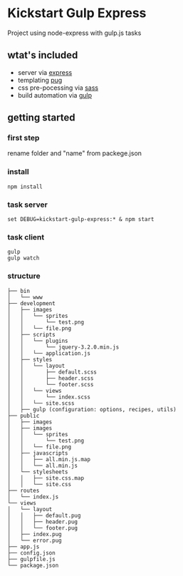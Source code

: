 # Kickstart Gulp Express
Project using node-express with gulp.js tasks

## wtat's included
- server via [express](http://expressjs.com/)
- templating [pug](https://pugjs.org/)
- css pre-pocessing via [sass](http://sass-lang.com/)
- build automation via [gulp](http://gulpjs.com/)

## getting started

### first step
rename folder and "name" from packege.json

### install
```
npm install
```

### task server
```
set DEBUG=kickstart-gulp-express:* & npm start
```

### task client
```
gulp
gulp watch
```

### structure
```
├── bin
│   └── www
├── development
│   ├── images
│   │   └── sprites
│   │       └── test.png
│   │   └── file.png
│   ├── scripts
│   │   └── plugins
│   │       └── jquery-3.2.0.min.js
│   │   └── application.js
│   ├── styles
│   │   └── layout
│   │       ├── default.scss
│   │       ├── header.scss
│   │       └── footer.scss
│   │   └── views
│   │       └── index.scss
│   │   └── site.scss
│   ├── gulp (configuration: options, recipes, utils)
├── public
│   ├── images
│   ├── images
│   │   └── sprites
│   │       └── test.png
│   │   └── file.png
│   ├── javascripts
│   │   ├── all.min.js.map
│   │   └── all.min.js
│   └── stylesheets
│   │   ├── site.css.map
│   │   └── site.css
├── routes
│   └── index.js
└── views
│   └── layout
│   │   ├── default.pug
│   │   ├── header.pug
│   │   └── footer.pug
│   ├── index.pug
│   └── error.pug
├── app.js
├── config.json
├── gulpfile.js
└── package.json
```
